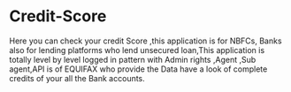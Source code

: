 # Credit-Score
Here you can check your credit Score ,this application is for NBFCs, Banks also for lending platforms who lend unsecured loan,This application is totally level by level logged in pattern with Admin rights ,Agent ,Sub agent,API is of EQUIFAX who provide the Data have a look of complete credits of your all the Bank accounts.
